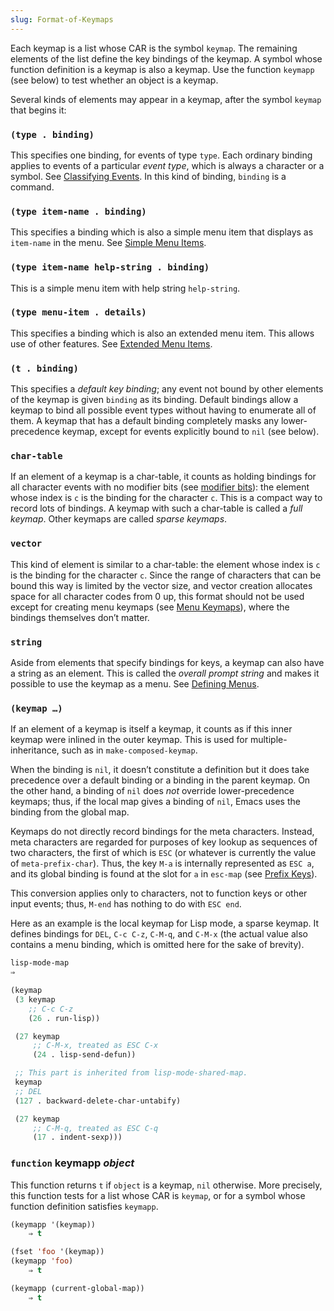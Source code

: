 ```yaml
---
slug: Format-of-Keymaps
---
```


Each keymap is a list whose CAR is the symbol `keymap`. The remaining elements of the list define the key bindings of the keymap. A symbol whose function definition is a keymap is also a keymap. Use the function `keymapp` (see below) to test whether an object is a keymap.

Several kinds of elements may appear in a keymap, after the symbol `keymap` that begins it:

### `(type . binding)`

This specifies one binding, for events of type `type`. Each ordinary binding applies to events of a particular *event type*, which is always a character or a symbol. See [Classifying Events](Classifying-Events). In this kind of binding, `binding` is a command.

### `(type item-name . binding)`

This specifies a binding which is also a simple menu item that displays as `item-name` in the menu. See [Simple Menu Items](Simple-Menu-Items).

### `(type item-name help-string . binding)`

This is a simple menu item with help string `help-string`.

### `(type menu-item . details)`

This specifies a binding which is also an extended menu item. This allows use of other features. See [Extended Menu Items](Extended-Menu-Items).

### `(t . binding)`

This specifies a *default key binding*; any event not bound by other elements of the keymap is given `binding` as its binding. Default bindings allow a keymap to bind all possible event types without having to enumerate all of them. A keymap that has a default binding completely masks any lower-precedence keymap, except for events explicitly bound to `nil` (see below).

### `char-table`

If an element of a keymap is a char-table, it counts as holding bindings for all character events with no modifier bits (see [modifier bits](modifier-bits)): the element whose index is `c` is the binding for the character `c`. This is a compact way to record lots of bindings. A keymap with such a char-table is called a *full keymap*. Other keymaps are called *sparse keymaps*.

### `vector`

This kind of element is similar to a char-table: the element whose index is `c` is the binding for the character `c`. Since the range of characters that can be bound this way is limited by the vector size, and vector creation allocates space for all character codes from 0 up, this format should not be used except for creating menu keymaps (see [Menu Keymaps](Menu-Keymaps)), where the bindings themselves don’t matter.

### `string`

Aside from elements that specify bindings for keys, a keymap can also have a string as an element. This is called the *overall prompt string* and makes it possible to use the keymap as a menu. See [Defining Menus](Defining-Menus).

### `(keymap …)`

If an element of a keymap is itself a keymap, it counts as if this inner keymap were inlined in the outer keymap. This is used for multiple-inheritance, such as in `make-composed-keymap`.

When the binding is `nil`, it doesn’t constitute a definition but it does take precedence over a default binding or a binding in the parent keymap. On the other hand, a binding of `nil` does *not* override lower-precedence keymaps; thus, if the local map gives a binding of `nil`, Emacs uses the binding from the global map.

Keymaps do not directly record bindings for the meta characters. Instead, meta characters are regarded for purposes of key lookup as sequences of two characters, the first of which is `ESC` (or whatever is currently the value of `meta-prefix-char`). Thus, the key `M-a` is internally represented as `ESC a`, and its global binding is found at the slot for `a` in `esc-map` (see [Prefix Keys](Prefix-Keys)).

This conversion applies only to characters, not to function keys or other input events; thus, `M-end` has nothing to do with `ESC end`.

Here as an example is the local keymap for Lisp mode, a sparse keymap. It defines bindings for `DEL`, `C-c C-z`, `C-M-q`, and `C-M-x` (the actual value also contains a menu binding, which is omitted here for the sake of brevity).

```lisp
lisp-mode-map
⇒
```

```lisp
(keymap
 (3 keymap
    ;; C-c C-z
    (26 . run-lisp))
```

```lisp
 (27 keymap
     ;; C-M-x, treated as ESC C-x
     (24 . lisp-send-defun))
```

```lisp
 ;; This part is inherited from lisp-mode-shared-map.
 keymap
 ;; DEL
 (127 . backward-delete-char-untabify)
```

```lisp
 (27 keymap
     ;; C-M-q, treated as ESC C-q
     (17 . indent-sexp)))
```

### <span className="tag function">`function`</span> **keymapp** *object*

This function returns `t` if `object` is a keymap, `nil` otherwise. More precisely, this function tests for a list whose CAR is `keymap`, or for a symbol whose function definition satisfies `keymapp`.

```lisp
(keymapp '(keymap))
    ⇒ t
```

```lisp
(fset 'foo '(keymap))
(keymapp 'foo)
    ⇒ t
```

```lisp
(keymapp (current-global-map))
    ⇒ t
```
